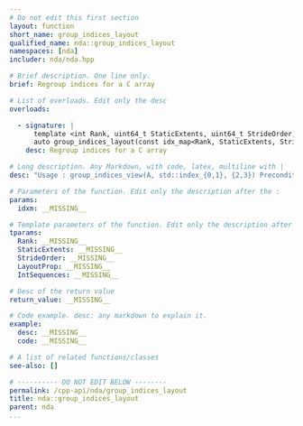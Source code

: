 ```yaml
---
# Do not edit this first section
layout: function
short_name: group_indices_layout
qualified_name: nda::group_indices_layout
namespaces: [nda]
includer: nda/nda.hpp

# Brief description. One line only.
brief: Regroup indices for a C array

# List of overloads. Edit only the desc
overloads:

  - signature: |
      template <int Rank, uint64_t StaticExtents, uint64_t StrideOrder, enum nda::layout_prop_e LayoutProp, typename IntSequences>
      auto group_indices_layout(const idx_map<Rank, StaticExtents, StrideOrder, LayoutProp> & idxm, IntSequences... )
    desc: Regroup indices for a C array

# Long description. Any Markdown, with code, latex, multiline with |
desc: "Usage : group_indices_view(A, std::index_{0,1}, {2,3}) Precondition : - every indices is listed in the {...} exactly once. - the indices in one group are consecutive in memory."

# Parameters of the function. Edit only the description after the :
params:
  idxm: __MISSING__

# Template parameters of the function. Edit only the description after the :
tparams:
  Rank: __MISSING__
  StaticExtents: __MISSING__
  StrideOrder: __MISSING__
  LayoutProp: __MISSING__
  IntSequences: __MISSING__

# Desc of the return value
return_value: __MISSING__

# Code example. desc: any markdown to explain it.
example:
  desc: __MISSING__
  code: __MISSING__

# A list of related functions/classes
see-also: []

# ---------- DO NOT EDIT BELOW --------
permalink: /cpp-api/nda/group_indices_layout
title: nda::group_indices_layout
parent: nda
...
```


